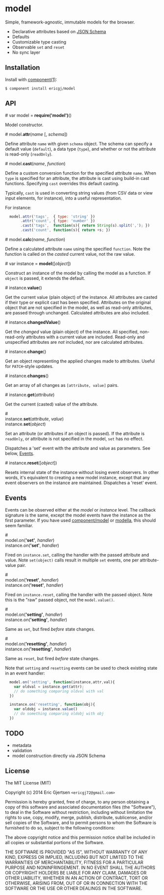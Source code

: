 
# model

  Simple, framework-agnostic, immutable models for the browser.

  * Declarative attributes based on [JSON Schema][jsonschema]
  * Defaults
  * Customizable type casting
  * Observable `set` and `reset`
  * No sync layer

## Installation

  Install with [component(1)](http://component.io):

    $ component install ericgj/model

<a name="api"></a>
## API

<a name="api_model">#</a> var model = <b>require('model')</b>()

Model constructor.

<a name="api_model_attr">#</a> model.<b>attr</b>(<i>name</i> [, <i>schema</i>])

Define attribute `name` with given `schema` object. The schema can specify 
a default value (`default`), a data type (`type`), and whether or not the
attribute is read-only (`readOnly`).

<a name="api_model_cast">#</a> model.<b>cast</b>(<i>name</i>, <i>function</i>)

Define a custom conversion function for the specified attribute `name`. When
`type` is specified for an attribute, the attribute is cast using build-in cast
functions. Specifying `cast` overrides this default casting.  

Typically, `cast` is used in converting string values (from CSV data or view
input elements, for instance), into a useful representation.

For instance:

```js
  model.attr('tags',  { type: 'string' })
       .attr('count', { type: 'number' })
       .cast('tags',  function(s){ return String(s).split(','); }) 
       .cast('count', function(s){ return +s; }) 
```

<a name="api_model_calc">#</a> model.<b>calc</b>(<i>name</i>, <i>function</i>)

Define a calculated attribute `name` using the specified `function`. Note the
function is called on the _casted_ current value, not the raw value.


<a name="api_instance">#</a> var instance = <b>model</b>([<i>object</i>])

Construct an instance of the model by calling the model as a function. If 
`object` is passed, it extends the default.

<a name="api_instance_value">#</a> instance.<b>value</b>()

Get the current value (plain object) of the instance. All attributes are
casted if their type or explicit cast has been specified. Attributes on the
original object that are not specified in the model, as well as read-only
attributes, are passed through unchanged. Calculated attributes are also
included.

<a name="api_instance_changedValue">#</a> instance.<b>changedValue</b>()

Get the _changed_ value (plain object) of the instance. All specified,
non-read-only attributes with a current value are included. Read-only and
unspecified attributes are _not_ included, nor are calculated attributes.

<a name="api_instance_change">#</a> instance.<b>change</b>()

Get an object representing the applied changes made to attributes. Useful for
`PATCH`-style updates.

<a name="api_instance_changes">#</a> instance.<b>changes</b>()

Get an array of all changes as `[attribute, value]` pairs.

<a name="api_instance_get">#</a> instance.<b>get</b>(<i>attribute</i>)

Get the current (casted) value of the attribute.

<a name="api_instance_set">#</a><br/>
instance.<b>set</b>(<i>attribute</i>, <i>value</i>) <br/>
instance.<b>set</b>(<i>object</i>)

Set an attribute (or attributes if an object is passed). If the attribute is 
`readOnly`, or attribute is not specified in the model, `set` has no effect.

Dispatches a 'set' event with the attribute and value as parameters. See
below, [Events](#events).

<a name="api_instance_reset">#</a> instance.<b>reset</b>([<i>object</i>])

Resets internal state of the instance without losing event observers. In
other words, it's equivalent to creating a new model instance, except that 
any event observers on the instance are maintained. Dispatches a 'reset' 
event. 


<a name="events"></a>
## Events

Events can be observed either at the _model_ or _instance_ level. The callback
signature is the same, except the model events have the instance as the first
parameter. If you have used [component/model][compmodel] or [modella][modella], 
this should seem familiar. 

<a name="api_events_set">#</a><br/>
model.on(<b>'set'</b>, <i>handler</i>) <br/>
instance.on(<b>'set'</b>, <i>handler</i>)

Fired on `instance.set`, calling the handler with the passed attribute and
value. Note `set(object)` calls result in multiple `set` events, one per
attribute-value pair.

<a name="api_events_reset">#</a><br/>
model.on(<b>'reset'</b>, <i>handler</i>) <br/>
instance.on(<b>'reset'</b>, <i>handler</i>)

Fired on `instance.reset`, calling the handler with the passed object.
Note this is the "raw" passed object, not the `model.value()`.

<a name="api_events_setting">#</a><br/>
model.on(<b>'setting'</b>, <i>handler</i>) <br/>
instance.on(<b>'setting'</b>, <i>handler</i>)

Same as `set`, but fired _before_ state changes.

<a name="api_events_resetting">#</a><br/>
model.on(<b>'resetting'</b>, <i>handler</i>) <br/>
instance.on(<b>'resetting'</b>, <i>handler</i>)

Same as `reset`, but fired _before_ state changes.

Note that `setting` and `resetting` events can be used to check existing
state in an event handler:

```js
  model.on('setting', function(instance,attr,val){
    var oldval = instance.get(attr);
    // do something comparing oldval with val 
  })

  instance.on('resetting', function(obj){
    var oldobj = instance.value()
    // do something comparing oldobj with obj
  })

```

## TODO

  * metadata
  * validation
  * model construction directly via JSON Schema


## License

  The MIT License (MIT)

  Copyright (c) 2014 Eric Gjertsen `<ericgj72@gmail.com>`

  Permission is hereby granted, free of charge, to any person obtaining a copy
  of this software and associated documentation files (the "Software"), to deal
  in the Software without restriction, including without limitation the rights
  to use, copy, modify, merge, publish, distribute, sublicense, and/or sell
  copies of the Software, and to permit persons to whom the Software is
  furnished to do so, subject to the following conditions:

  The above copyright notice and this permission notice shall be included in
  all copies or substantial portions of the Software.

  THE SOFTWARE IS PROVIDED "AS IS", WITHOUT WARRANTY OF ANY KIND, EXPRESS OR
  IMPLIED, INCLUDING BUT NOT LIMITED TO THE WARRANTIES OF MERCHANTABILITY,
  FITNESS FOR A PARTICULAR PURPOSE AND NONINFRINGEMENT. IN NO EVENT SHALL THE
  AUTHORS OR COPYRIGHT HOLDERS BE LIABLE FOR ANY CLAIM, DAMAGES OR OTHER
  LIABILITY, WHETHER IN AN ACTION OF CONTRACT, TORT OR OTHERWISE, ARISING FROM,
  OUT OF OR IN CONNECTION WITH THE SOFTWARE OR THE USE OR OTHER DEALINGS IN
  THE SOFTWARE.


[jsonschema]: http://json-schema.org
[compmodel]:  https://github.com/component/model
[modella]:    https://github.com/modella/modella


